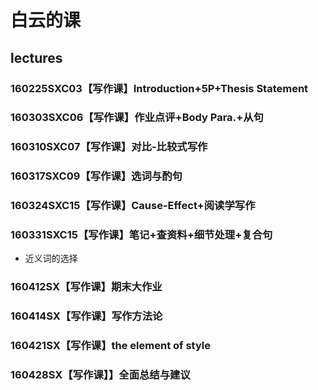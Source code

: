 # 白云的课
## lectures
### 160225SXC03【写作课】Introduction+5P+Thesis Statement
### 160303SXC06【写作课】作业点评+Body Para.+从句
### 160310SXC07【写作课】对比-比较式写作
### 160317SXC09【写作课】选词与酌句
### 160324SXC15【写作课】Cause-Effect+阅读学写作

### 160331SXC15【写作课】笔记+查资料+细节处理+复合句

* 近义词的选择

### 160412SX【写作课】期末大作业
### 160414SX【写作课】写作方法论
### 160421SX【写作课】the element of style
### 160428SX【写作课】】全面总结与建议